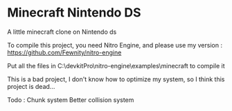 # Minecraft Nintendo DS
 A little minecraft clone on Nintendo ds

To compile this project, you need Nitro Engine, and please use my version : https://github.com/Fewnity/nitro-engine

Put all the files in C:\devkitPro\nitro-engine\examples\minecraft to compile it

This is a bad project, I don't know how to optimize my system, so I think this project is dead...

Todo :
Chunk system
Better collision system
